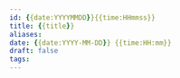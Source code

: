 ```yaml
---
id: {{date:YYYYMMDD}}{{time:HHmmss}}
title: {{title}}
aliases: 
date: {{date:YYYY-MM-DD}} {{time:HH:mm}}
draft: false
tags: 
---
```



